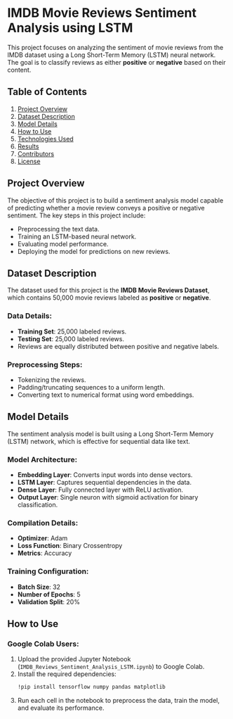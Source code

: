 # IMDB Movie Reviews Sentiment Analysis using LSTM

This project focuses on analyzing the sentiment of movie reviews from the IMDB dataset using a Long Short-Term Memory (LSTM) neural network. The goal is to classify reviews as either **positive** or **negative** based on their content.

## Table of Contents
1. [Project Overview](#project-overview)  
2. [Dataset Description](#dataset-description)  
3. [Model Details](#model-details)  
4. [How to Use](#how-to-use)  
5. [Technologies Used](#technologies-used)  
6. [Results](#results)  
7. [Contributors](#contributors)  
8. [License](#license)  

## Project Overview
The objective of this project is to build a sentiment analysis model capable of predicting whether a movie review conveys a positive or negative sentiment. The key steps in this project include:  
- Preprocessing the text data.  
- Training an LSTM-based neural network.  
- Evaluating model performance.  
- Deploying the model for predictions on new reviews.  

## Dataset Description
The dataset used for this project is the **IMDB Movie Reviews Dataset**, which contains 50,000 movie reviews labeled as **positive** or **negative**.  

### Data Details:
- **Training Set**: 25,000 labeled reviews.  
- **Testing Set**: 25,000 labeled reviews.  
- Reviews are equally distributed between positive and negative labels.  

### Preprocessing Steps:
- Tokenizing the reviews.  
- Padding/truncating sequences to a uniform length.  
- Converting text to numerical format using word embeddings.  

## Model Details
The sentiment analysis model is built using a Long Short-Term Memory (LSTM) network, which is effective for sequential data like text.  

### Model Architecture:
- **Embedding Layer**: Converts input words into dense vectors.  
- **LSTM Layer**: Captures sequential dependencies in the data.  
- **Dense Layer**: Fully connected layer with ReLU activation.  
- **Output Layer**: Single neuron with sigmoid activation for binary classification.  

### Compilation Details:
- **Optimizer**: Adam  
- **Loss Function**: Binary Crossentropy  
- **Metrics**: Accuracy  

### Training Configuration:
- **Batch Size**: 32  
- **Number of Epochs**: 5  
- **Validation Split**: 20%  

## How to Use
### Google Colab Users:
1. Upload the provided Jupyter Notebook (`IMDB_Reviews_Sentiment_Analysis_LSTM.ipynb`) to Google Colab.  
2. Install the required dependencies:  
   ```bash
   !pip install tensorflow numpy pandas matplotlib 
3. Run each cell in the notebook to preprocess the data, train the model, and evaluate its performance.




